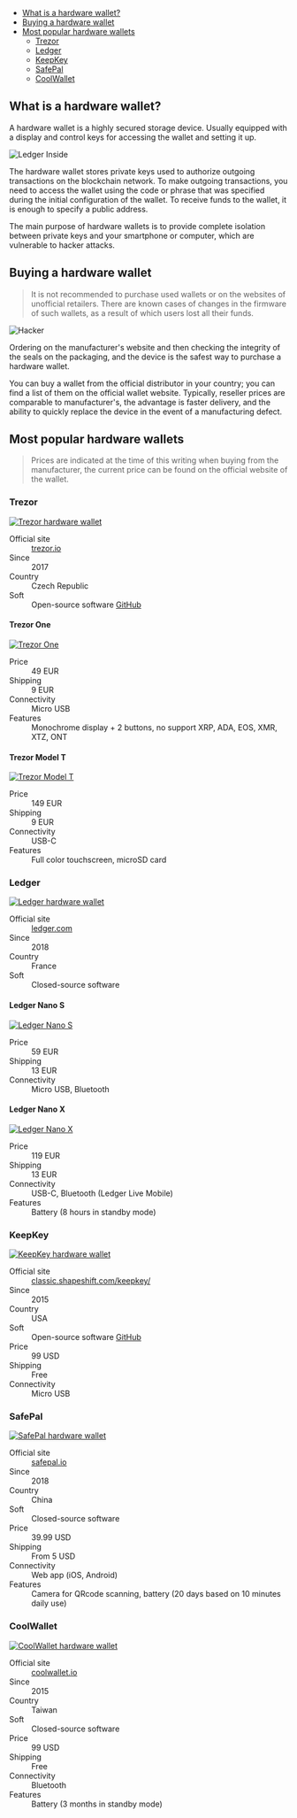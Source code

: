 <div class="contents p-3 pb-2 px-sm-5 pt-sm-4 pb-sm-3">

* [What is a hardware wallet?](#wallet)
* [Buying a hardware wallet](#buy)
* [Most popular hardware wallets](#popular)
    * [Trezor](#trezor)
    * [Ledger](#ledger)
    * [KeepKey](#keepkey)
    * [SafePal](#safepal)
    * [CoolWallet](#coolwallet)

</div>

<h2 id="wallet">What is a hardware wallet?</h2>

A hardware wallet is a highly secured storage device. Usually equipped with a display and control keys for accessing the wallet and setting it up.

<p>
    <picture class="img-wrap" style="padding-bottom: calc(480/960*100%)">
        <source data-srcset="/public/images/hardware-wallets/ledger-inside.jpg 2x, /public/images/hardware-wallets/ledger-inside_sm.jpg 1x" media="(max-width: 768px)">
        <source data-srcset="/public/images/hardware-wallets/ledger-inside@2x.jpg 2x, /public/images/hardware-wallets/ledger-inside.jpg 1x">
        <img class="img-embed lazy" data-src="/public/images/hardware-wallets/ledger-inside.jpg" alt="Ledger Inside">
    </picture>
</p>

The hardware wallet stores private keys used to authorize outgoing transactions on the blockchain network. To make outgoing transactions, you need to access the wallet using the code or phrase that was specified during the initial configuration of the wallet. To receive funds to the wallet, it is enough to specify a public address.

The main purpose of hardware wallets is to provide complete isolation between private keys and your smartphone or computer, which are vulnerable to hacker attacks.

<h2 id="buy">Buying a hardware wallet</h2>

> It is not recommended to purchase used wallets or on the websites of unofficial retailers. There are known cases of changes in the firmware of such wallets, as a result of which users lost all their funds.

<p>
    <picture class="img-wrap" style="padding-bottom: calc(480/960*100%)">
        <source data-srcset="/public/images/hardware-wallets/hacker.jpg 2x, /public/images/hardware-wallets/hacker_sm.jpg 1x" media="(max-width: 768px)">
        <source data-srcset="/public/images/hardware-wallets/hacker@2x.jpg 2x, /public/images/hardware-wallets/hacker.jpg 1x">
        <img class="img-embed lazy" data-src="/public/images/hardware-wallets/hacker.jpg" alt="Hacker">
    </picture>
</p>

Ordering on the manufacturer's website and then checking the integrity of the seals on the packaging, and the device is the safest way to purchase a hardware wallet.

You can buy a wallet from the official distributor in your country; you can find a list of them on the official wallet website. Typically, reseller prices are comparable to manufacturer's, the advantage is faster delivery, and the ability to quickly replace the device in the event of a manufacturing defect.

<h2 id="popular">Most popular hardware wallets</h2>

> Prices are indicated at the time of this writing when buying from the manufacturer, the current price can be found on the official website of the wallet.

<h3 id="trezor">Trezor</h3>

<p>
    <a href="https://trezor.io/?offer_id=12&aff_id=5639" class="img-ext-link" data-link-text="Open trezor.io in new tab" target="_blank" rel="noopener noreferrer">
        <picture class="img-wrap" style="padding-bottom: calc(480/960*100%)">
            <source data-srcset="/public/images/hardware-wallets/trezor.jpg 2x, /public/images/hardware-wallets/trezor_sm.jpg 1x" media="(max-width: 768px)">
            <source data-srcset="/public/images/hardware-wallets/trezor@2x.jpg 2x, /public/images/hardware-wallets/trezor.jpg 1x">
            <img class="img-embed lazy" data-src="/public/images/hardware-wallets/trezor.jpg" alt="Trezor hardware wallet">
        </picture>
    </a>
</p>

<dl class="row">
    <dt class="col-sm-3 col-md-2">Official site</dt>
    <dd class="col-sm-9 col-md-10">
        <a href="https://trezor.io/?offer_id=12&aff_id=5639" class="ext" target="_blank" rel="noopener noreferrer">trezor.io</a>
    </dd>
    <dt class="col-sm-3 col-md-2">Since</dt>
    <dd class="col-sm-9 col-md-10">2017</dd>
    <dt class="col-sm-3 col-md-2">Country</dt>
    <dd class="col-sm-9 col-md-10">Czech Republic</dd>
    <dt class="col-sm-3 col-md-2">Soft</dt>
    <dd class="col-sm-9 col-md-10">
        Open-source software <a href="https://github.com/trezor/trezor-firmware" class="ext" target="_blank" rel="noopener noreferrer">GitHub</a>
    </dd>
</dl>

<div class="row">
<div class="col-md-6">

<h4 class="text-center">Trezor One</h4>

<p>
    <a href="https://shop.trezor.io/product/trezor-one-black?offer_id=35&aff_id=5639" class="img-ext-link" data-link-text="Open shop.trezor.io in new tab" target="_blank" rel="noopener noreferrer">
        <picture class="img-wrap" style="padding-bottom: calc(480/960*100%)">
            <source data-srcset="/public/images/hardware-wallets/trezor-model-one.jpg 2x, /public/images/hardware-wallets/trezor-model-one_sm.jpg 1x">
            <img class="img-embed lazy" data-src="/public/images/hardware-wallets/trezor-model-one_sm.jpg" alt="Trezor One">
        </picture>
    </a>
</p>
<dl class="row">
    <dt class="col-sm-3 col-md-4">Price</dt>
    <dd class="col-sm-9 col-md-8">49 EUR</dd>
    <dt class="col-sm-3 col-md-4">Shipping</dt>
    <dd class="col-sm-9 col-md-8">9 EUR</dd>
    <dt class="col-sm-3 col-md-4">Connectivity</dt>
    <dd class="col-sm-9 col-md-8">Micro USB</dd>
    <dt class="col-sm-3 col-md-4">Features</dt>
    <dd class="col-sm-9 col-md-8">Monochrome display + 2 buttons, no support XRP, ADA, EOS, XMR, XTZ, ONT</dd>
</dl>
</div>
<div class="col-md-6">

<h4 class="text-center">Trezor Model T</h4>

<p>
    <a href="https://shop.trezor.io/product/trezor-model-t?offer_id=15&aff_id=5639" class="img-ext-link" data-link-text="Open shop.trezor.io in new tab" target="_blank" rel="noopener noreferrer">
        <picture class="img-wrap" style="padding-bottom: calc(480/960*100%)">
            <source data-srcset="/public/images/hardware-wallets/trezor-model-t.jpg 2x, /public/images/hardware-wallets/trezor-model-t_sm.jpg 1x">
            <img class="img-embed lazy" data-src="/public/images/hardware-wallets/trezor-model-t_sm.jpg" alt="Trezor Model T">
        </picture>
    </a>
</p>
<dl class="row">
    <dt class="col-sm-3 col-md-4">Price</dt>
    <dd class="col-sm-9 col-md-8">149 EUR</dd>
    <dt class="col-sm-3 col-md-4">Shipping</dt>
    <dd class="col-sm-9 col-md-8">9 EUR</dd>
    <dt class="col-sm-3 col-md-4">Connectivity</dt>
    <dd class="col-sm-9 col-md-8">USB-C</dd>
    <dt class="col-sm-3 col-md-4">Features</dt>
    <dd class="col-sm-9 col-md-8">Full color touchscreen, microSD card</dd>
</dl>
</div>
</div>

<h3 id="ledger">Ledger</h3>

<p>
    <a href="https://shop.ledger.com?r=73a55febf9b7" class="img-ext-link" data-link-text="Open ledger.com in new tab" target="_blank" rel="noopener noreferrer">
        <picture class="img-wrap" style="padding-bottom: calc(480/960*100%)">
            <source data-srcset="/public/images/hardware-wallets/ledger.jpg 2x, /public/images/hardware-wallets/ledger_sm.jpg 1x" media="(max-width: 768px)">
            <source data-srcset="/public/images/hardware-wallets/ledger@2x.jpg 2x, /public/images/hardware-wallets/ledger.jpg 1x">
            <img class="img-embed lazy" data-src="/public/images/hardware-wallets/ledger.jpg" alt="Ledger hardware wallet">
        </picture>
    </a>
</p>

<dl class="row">
    <dt class="col-sm-3 col-md-2">Official site</dt>
    <dd class="col-sm-9 col-md-10">
        <a href="https://shop.ledger.com?r=73a55febf9b7" class="ext" target="_blank" rel="noopener noreferrer">ledger.com</a>
    </dd>
    <dt class="col-sm-3 col-md-2">Since</dt>
    <dd class="col-sm-9 col-md-10">2018</dd>
    <dt class="col-sm-3 col-md-2">Country</dt>
    <dd class="col-sm-9 col-md-10">France</dd>
    <dt class="col-sm-3 col-md-2">Soft</dt>
    <dd class="col-sm-9 col-md-10">Closed-source software</dd>
</dl>

<div class="row">
<div class="col-md-6">

<h4 class="text-center">Ledger Nano S</h4>

<p>
    <a href="https://shop.ledger.com/products/ledger-nano-s?r=73a55febf9b7" class="img-ext-link" data-link-text="Open shop.ledger.com in new tab" target="_blank" rel="noopener noreferrer">
        <picture class="img-wrap" style="padding-bottom: calc(480/960*100%)">
            <source data-srcset="/public/images/hardware-wallets/ledger-nano-s.jpg 2x, /public/images/hardware-wallets/ledger-nano-s_sm.jpg 1x">
            <img class="img-embed lazy" data-src="/public/images/hardware-wallets/ledger-nano-s_sm.jpg" alt="Ledger Nano S">
        </picture>
    </a>
</p>
<dl class="row">
    <dt class="col-sm-3 col-md-4">Price</dt>
    <dd class="col-sm-9 col-md-8">59 EUR</dd>
    <dt class="col-sm-3 col-md-4">Shipping</dt>
    <dd class="col-sm-9 col-md-8">13 EUR</dd>
    <dt class="col-sm-3 col-md-4">Connectivity</dt>
    <dd class="col-sm-9 col-md-8">Micro USB, Bluetooth</dd>
</dl>
</div>
<div class="col-md-6">
    
<h4 class="text-center">Ledger Nano X</h4>

<p>
    <a href="https://shop.ledger.com/products/ledger-nano-x?r=73a55febf9b7" class="img-ext-link" data-link-text="Open shop.ledger.com in new tab" target="_blank" rel="noopener noreferrer">
        <picture class="img-wrap" style="padding-bottom: calc(480/960*100%)">
            <source data-srcset="/public/images/hardware-wallets/ledger-nano-x.jpg 2x, /public/images/hardware-wallets/ledger-nano-x_sm.jpg 1x">
            <img class="img-embed lazy" data-src="/public/images/hardware-wallets/ledger-nano-x_sm.jpg" alt="Ledger Nano X">
        </picture>
    </a>
</p>
<dl class="row">
    <dt class="col-sm-3 col-md-4">Price</dt>
    <dd class="col-sm-9 col-md-8">119 EUR</dd>
    <dt class="col-sm-3 col-md-4">Shipping</dt>
    <dd class="col-sm-9 col-md-8">13 EUR</dd>
    <dt class="col-sm-3 col-md-4">Connectivity</dt>
    <dd class="col-sm-9 col-md-8">USB-C, Bluetooth (Ledger Live Mobile)</dd>
    <dt class="col-sm-3 col-md-4">Features</dt>
    <dd class="col-sm-9 col-md-8">Battery (8 hours in standby mode)</dd>
</dl>
</div>
</div>

<h3 id="keepkey">KeepKey</h3>

<p>
    <a href="https://lddy.no/srzs" class="img-ext-link" data-link-text="Open classic.shapeshift.com/keepkey in new tab" target="_blank" rel="noopener noreferrer">
        <picture class="img-wrap" style="padding-bottom: calc(480/960*100%)">
            <source data-srcset="/public/images/hardware-wallets/keepkey.jpg 2x, /public/images/hardware-wallets/keepkey_sm.jpg 1x" media="(max-width: 768px)">
            <source data-srcset="/public/images/hardware-wallets/keepkey@2x.jpg 2x, /public/images/hardware-wallets/keepkey.jpg 1x">
            <img class="img-embed lazy" data-src="/public/images/hardware-wallets/keepkey.jpg" alt="KeepKey hardware wallet">
        </picture>
    </a>
</p>

<dl class="row">
    <dt class="col-sm-3 col-md-2">Official site</dt>
    <dd class="col-sm-9 col-md-10">
        <a href="https://lddy.no/srzs" class="ext" target="_blank" rel="noopener noreferrer">classic.shapeshift.com/keepkey/</a>
    </dd>
    <dt class="col-sm-3 col-md-2">Since</dt>
    <dd class="col-sm-9 col-md-10">2015</dd>
    <dt class="col-sm-3 col-md-2">Country</dt>
    <dd class="col-sm-9 col-md-10">USA</dd>
    <dt class="col-sm-3 col-md-2">Soft</dt>
    <dd class="col-sm-9 col-md-10">
        Open-source software <a href="https://github.com/keepkey/keepkey-firmware" class="ext" target="_blank" rel="noopener noreferrer">GitHub</a>
    </dd>
    <dt class="col-sm-3 col-md-2">Price</dt>
    <dd class="col-sm-9 col-md-10">99 USD</dd>
    <dt class="col-sm-3 col-md-2">Shipping</dt>
    <dd class="col-sm-9 col-md-10">Free</dd>
    <dt class="col-sm-3 col-md-2">Connectivity</dt>
    <dd class="col-sm-9 col-md-10">Micro USB</dd>
</dl>

<h3 id="safepal">SafePal</h3>

<p>
    <a href="https://shop.safepal.io/products/safepal-hardware-wallet-s1-bitcoin-wallet?ref=blocgcrypto" class="img-ext-link" data-link-text="Open safepal.io in new tab" target="_blank" rel="noopener noreferrer">
        <picture class="img-wrap" style="padding-bottom: calc(480/960*100%)">
            <source data-srcset="/public/images/hardware-wallets/safepal.jpg 2x, /public/images/hardware-wallets/safepal_sm.jpg 1x" media="(max-width: 768px)">
            <source data-srcset="/public/images/hardware-wallets/safepal@2x.jpg 2x, /public/images/hardware-wallets/safepal.jpg 1x">
            <img class="img-embed lazy" data-src="/public/images/hardware-wallets/safepal.jpg" alt="SafePal hardware wallet">
        </picture>
    </a>
</p>

<dl class="row">
    <dt class="col-sm-3 col-md-2">Official site</dt>
    <dd class="col-sm-9 col-md-10">
        <a href="https://shop.safepal.io/products/safepal-hardware-wallet-s1-bitcoin-wallet?ref=blocgcrypto" class="ext" target="_blank" rel="noopener noreferrer">safepal.io</a>
    </dd>
    <dt class="col-sm-3 col-md-2">Since</dt>
    <dd class="col-sm-9 col-md-10">2018</dd>
    <dt class="col-sm-3 col-md-2">Country</dt>
    <dd class="col-sm-9 col-md-10">China</dd>
    <dt class="col-sm-3 col-md-2">Soft</dt>
    <dd class="col-sm-9 col-md-10">Closed-source software</dd>
    <dt class="col-sm-3 col-md-2">Price</dt>
    <dd class="col-sm-9 col-md-10">39.99 USD</dd>
    <dt class="col-sm-3 col-md-2">Shipping</dt>
    <dd class="col-sm-9 col-md-10">From 5 USD</dd>
    <dt class="col-sm-3 col-md-2">Connectivity</dt>
    <dd class="col-sm-9 col-md-10">Web app (iOS, Android)</dd>
    <dt class="col-sm-3 col-md-2">Features</dt>
    <dd class="col-sm-9 col-md-10">Camera for QRcode scanning, battery (20 days based on 10 minutes daily use)</dd>
</dl>

<h3 id="coolwallet">CoolWallet</h3>

<p>
    <a href="https://coolwallet.io/product/coolwallet/?ref=blogcrypto" class="img-ext-link" data-link-text="Open coolwallet.io in new tab" target="_blank" rel="noopener noreferrer">
        <picture class="img-wrap" style="padding-bottom: calc(480/960*100%)">
            <source data-srcset="/public/images/hardware-wallets/coolwallet.jpg 2x, /public/images/hardware-wallets/coolwallet_sm.jpg 1x" media="(max-width: 768px)">
            <source data-srcset="/public/images/hardware-wallets/coolwallet@2x.jpg 2x, /public/images/hardware-wallets/coolwallet.jpg 1x">
            <img class="img-embed lazy" data-src="/public/images/hardware-wallets/coolwallet.jpg" alt="CoolWallet hardware wallet">
        </picture>
    </a>
</p>

<dl class="row">
    <dt class="col-sm-3 col-md-2">Official site</dt>
    <dd class="col-sm-9 col-md-10">
        <a href="https://www.coolwallet.io/?ref=blogcrypto" class="ext" target="_blank" rel="noopener noreferrer">coolwallet.io</a>
    </dd>
    <dt class="col-sm-3 col-md-2">Since</dt>
    <dd class="col-sm-9 col-md-10">2015</dd>
    <dt class="col-sm-3 col-md-2">Country</dt>
    <dd class="col-sm-9 col-md-10">Taiwan</dd>
    <dt class="col-sm-3 col-md-2">Soft</dt>
    <dd class="col-sm-9 col-md-10">Closed-source software</dd>
    <dt class="col-sm-3 col-md-2">Price</dt>
    <dd class="col-sm-9 col-md-10">99 USD</dd>
    <dt class="col-sm-3 col-md-2">Shipping</dt>
    <dd class="col-sm-9 col-md-10">Free</dd>
    <dt class="col-sm-3 col-md-2">Connectivity</dt>
    <dd class="col-sm-9 col-md-10">Bluetooth</dd>
    <dt class="col-sm-3 col-md-2">Features</dt>
    <dd class="col-sm-9 col-md-10">Battery (3 months in standby mode)</dd>
</dl>
